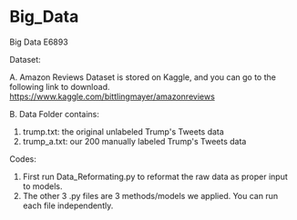 # Big_Data
Big Data E6893

Dataset: 

A. Amazon Reviews Dataset is stored on Kaggle, and you can go to the following link to download. 
https://www.kaggle.com/bittlingmayer/amazonreviews

B. Data Folder contains:
  1. trump.txt: the original unlabeled Trump's Tweets data
  2. trump_a.txt: our 200 manually labeled Trump's Tweets data

Codes:
1. First run Data_Reformating.py to reformat the raw data as proper input to models.
2. The other 3 .py files are 3 methods/models we applied. You can run each file independently.

